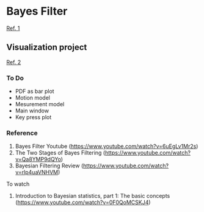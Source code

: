 # Bayes Filter

[Ref. 1](#reference)

## Visualization project

[Ref. 2](#reference)

### To Do

* PDF as bar plot
* Motion model
* Mesurement model
* Main window
* Key press plot

### Reference

1. Bayes Filter Youtube (https://www.youtube.com/watch?v=6uEgLv1Mr2s)
2. The Two Stages of Bayes Filtering (https://www.youtube.com/watch?v=Qa8YMP9dQYo)
3. Bayesian Filtering Review (https://www.youtube.com/watch?v=rlp4uaVNHVM)

To watch

1. Introduction to Bayesian statistics, part 1: The basic concepts (https://www.youtube.com/watch?v=0F0QoMCSKJ4)
